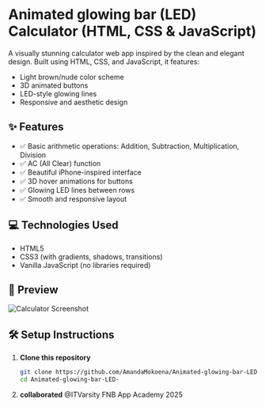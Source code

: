 # Animated glowing bar (LED) Calculator (HTML, CSS & JavaScript)

A visually stunning calculator web app inspired by the clean and elegant design. Built using HTML, CSS, and JavaScript, it features:
- Light brown/nude color scheme
- 3D animated buttons
- LED-style glowing lines
- Responsive and aesthetic design

## ✨ Features

- ✅ Basic arithmetic operations: Addition, Subtraction, Multiplication, Division
- ✅ AC (All Clear) function
- ✅ Beautiful iPhone-inspired interface
- ✅ 3D hover animations for buttons
- ✅ Glowing LED lines between rows
- ✅ Smooth and responsive layout

## 💻 Technologies Used

- HTML5
- CSS3 (with gradients, shadows, transitions)
- Vanilla JavaScript (no libraries required)

## 📸 Preview

![Calculator Screenshot](https://github.com/AmandaMokoena/Animated-glowing-bar-LED-/blob/main/Screenshot%202025-06-09%20231812.png) <!-- Replace with your actual screenshot file -->

## 🛠️ Setup Instructions

1. **Clone this repository**
   ```bash
   git clone https://github.com/AmandaMokoena/Animated-glowing-bar-LED-.git
   cd Animated-glowing-bar-LED-

2. **collaborated**
   @ITVarsity
   FNB App Academy 2025
